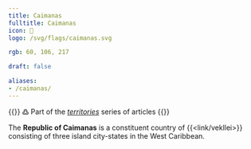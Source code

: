 ```yaml
---
title: Caimanas
fulltitle: Caimanas
icon: 🌴
logo: /svg/flags/caimanas.svg

rgb: 60, 106, 217

draft: false

aliases:
- /caimanas/
---
```

{{<note green >}}
߷ Part of the *[territories](/territories/)* series of articles
{{</note>}}

The **Republic of Caimanas** is a constituent country of {{<link/vekllei>}} consisting of three island city-states in the West Caribbean.